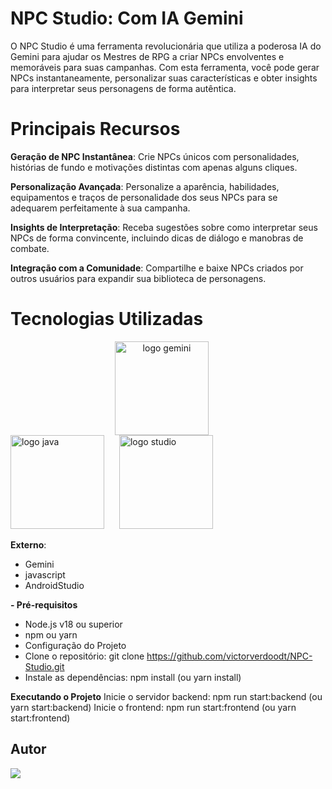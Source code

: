 # NPC Studio: Com IA Gemini
O NPC Studio é uma ferramenta revolucionária que utiliza a poderosa IA do Gemini para ajudar os Mestres de RPG a criar NPCs envolventes e memoráveis para suas campanhas. Com esta ferramenta, você pode gerar NPCs instantaneamente, personalizar suas características e obter insights para interpretar seus personagens de forma autêntica.

# Principais Recursos
**Geração de NPC Instantânea**: Crie NPCs únicos com personalidades, histórias de fundo e motivações distintas com apenas alguns cliques.

**Personalização Avançada**: Personalize a aparência, habilidades, equipamentos e traços de personalidade dos seus NPCs para se adequarem perfeitamente à sua campanha.

**Insights de Interpretação**: Receba sugestões sobre como interpretar seus NPCs de forma convincente, incluindo dicas de diálogo e manobras de combate.

**Integração com a Comunidade**: Compartilhe e baixe NPCs criados por outros usuários para expandir sua biblioteca de personagens.

# **Tecnologias Utilizadas**

<div align="center">
  <img src="https://logospng.org/download/google-gemini/google-gemini-256.png" alt="logo gemini" width="150" style="margin-right: 20px;">
</div>
<img src="https://logospng.org/download/javascript/logo-javascript-256.png" alt="logo java" width="150" style="margin-right: 20px;]">
</div>
<img src="https://uxwing.com/wp-content/themes/uxwing/download/brands-and-social-media/android-studio-icon.png" alt="logo studio" width="150" style="margin-right: 20px;]">
</div>
<br>

**Externo**:
- Gemini
- javascript
- AndroidStudio

**- Pré-requisitos**
- Node.js v18 ou superior
- npm ou yarn
- Configuração do Projeto
- Clone o repositório: git clone https://github.com/victorverdoodt/NPC-Studio.git
- Instale as dependências: npm install (ou yarn install)

**Executando o Projeto**
Inicie o servidor backend: npm run start:backend (ou yarn start:backend)
Inicie o frontend: npm run start:frontend (ou yarn start:frontend)

## Autor

<div>
  <a href="https://github.com/AshSlake/"><img src="https://img.shields.io/badge/github-3b4c52.svg?style=for-the-badge&logo=github&logoColor=white"></a>
</div>


 
